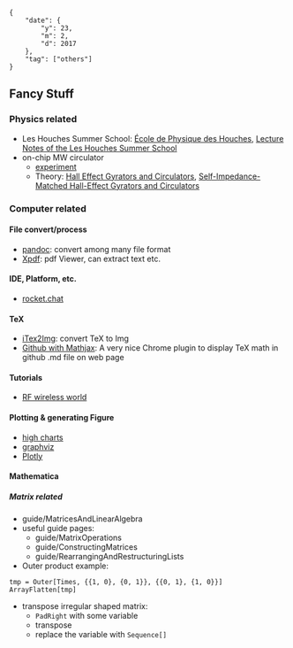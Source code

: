 
```noteinfo
{
	"date": {
		"y": 23,
		"m": 2,
		"d": 2017
	},
	"tag": ["others"]
}
```

## Fancy Stuff

### Physics related

- Les Houches Summer School: [École de Physique des Houches](https://houches.univ-grenoble-alpes.fr/), [Lecture Notes of the Les Houches Summer School](https://global.oup.com/academic/content/series/l/lecture-notes-of-the-les-houches-summer-school-lnlh/?cc=us&lang=en&)
- on-chip MW circulator
	- [experiment](http://journals.aps.org/prx/abstract/10.1103/PhysRevX.7.011007)
	- Theory: [Hall Effect Gyrators and Circulators](http://journals.aps.org/prx/abstract/10.1103/PhysRevX.4.021019), [Self-Impedance-Matched Hall-Effect Gyrators and Circulators](http://journals.aps.org/prapplied/abstract/10.1103/PhysRevApplied.7.024030)



### Computer related

#### File convert/process
- [pandoc](http://pandoc.org/): convert among many file format
- [Xpdf](http://www.foolabs.com/xpdf/home.html): pdf Viewer, can extract text etc.

#### IDE, Platform, etc.
- [rocket.chat](https://rocket.chat/)

#### TeX
- [iTex2Img](http://www.sciweavers.org/free-online-latex-equation-editor): convert TeX to Img
- [Github with Mathjax](https://chrome.google.com/webstore/detail/github-with-mathjax/ioemnmodlmafdkllaclgeombjnmnbima/related): A very nice Chrome plugin to display TeX math in github .md file on web page

#### Tutorials

- [RF wireless world](http://www.rfwireless-world.com/)

#### Plotting & generating Figure

- [high charts](https://www.highcharts.com/)
- [graphviz](http://www.graphviz.org/)
- [Plotly](https://plot.ly/api/)

#### Mathematica

##### Matrix related
- guide/MatricesAndLinearAlgebra
- useful guide pages:
	- guide/MatrixOperations
	- guide/ConstructingMatrices
	- guide/RearrangingAndRestructuringLists
- Outer product example:
```matehmatica
tmp = Outer[Times, {{1, 0}, {0, 1}}, {{0, 1}, {1, 0}}]
ArrayFlatten[tmp]
```
- transpose irregular shaped matrix:
	- `PadRight` with some variable
	- transpose
	- replace the variable with `Sequence[]`

